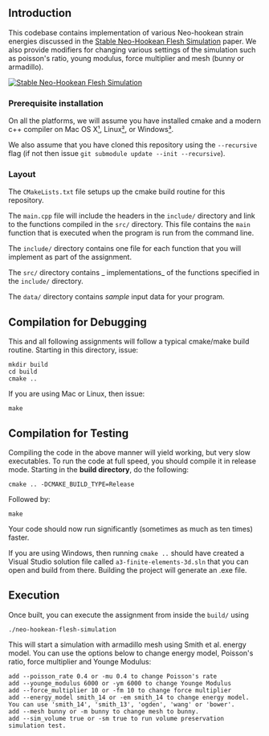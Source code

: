 ## Introduction

This codebase contains implementation of various Neo-hookean strain energies discussed in the [Stable Neo-Hookean Flesh Simulation](https://graphics.pixar.com/library/StableElasticity/paper.pdf) paper. We also provide modifiers for changing various settings of the simulation such as poisson's ratio, young modulus, force multiplier and mesh (bunny or armadillo).  

[![Stable Neo-Hookean Flesh Simulation](https://github.com/yashkant/stable-neo-hookean-simulation/blob/master/neo-hookean-flesh.gif)](https://m.youtube.com/watch?v=aUB7hpQMkM0&amp;feature=youtu.be)

### Prerequisite installation

On all the platforms, we will assume you have installed cmake and a modern c++
compiler on Mac OS X[¹](#¹macusers), Linux[²](#²linuxusers), or
Windows[³](#³windowsusers).

We also assume that you have cloned this repository using the `--recursive`
flag (if not then issue `git submodule update --init --recursive`). 

### Layout


The `CMakeLists.txt` file setups up the cmake build routine for this
repository.

The `main.cpp` file will include the headers in the `include/` directory and
link to the functions compiled in the `src/` directory. This file contains the
`main` function that is executed when the program is run from the command line.

The `include/` directory contains one file for each function that you will
implement as part of the assignment.

The `src/` directory contains _ implementations_ of the functions
specified in the `include/` directory.

The `data/` directory contains _sample_ input data for your program.

## Compilation for Debugging

This and all following assignments will follow a typical cmake/make build
routine. Starting in this directory, issue:

    mkdir build
    cd build
    cmake ..

If you are using Mac or Linux, then issue:

    make

## Compilation for Testing

Compiling the code in the above manner will yield working, but very slow executables. To run the code at full speed, you should compile it in release mode. Starting in the **build directory**, do the following:

    cmake .. -DCMAKE_BUILD_TYPE=Release
    
Followed by:

    make 
  
Your code should now run significantly (sometimes as much as ten times) faster. 

If you are using Windows, then running `cmake ..` should have created a Visual Studio solution file
called `a3-finite-elements-3d.sln` that you can open and build from there. Building the project will generate an .exe file.


## Execution

Once built, you can execute the assignment from inside the `build/` using 

    ./neo-hookean-flesh-simulation
This will start a simulation with armadillo mesh using Smith et al. energy model.
You can use the options below to change energy model, Poisson's ratio, force multiplier and Younge Modulus:
```
add --poisson_rate 0.4 or -mu 0.4 to change Poisson's rate
add --younge_modulus 6000 or -ym 6000 to change Younge Modulus
add --force_multiplier 10 or -fm 10 to change force multiplier
add --energy_model smith_14 or -em smith_14 to change energy model. You can use 'smith_14', 'smith_13', 'ogden', 'wang' or 'bower'.
add --mesh bunny or -m bunny to change mesh to bunny.
add --sim_volume true or -sm true to run volume preservation simulation test.

```


